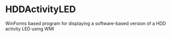 # HDDActivityLED
WinForms based program for displaying a software-based version of a HDD activity LED using WMI
